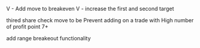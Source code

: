 V - Add move to breakeven
V - increase the first and second target 

thired share check move to be
Prevent adding on a trade with High number of profit point  7+

add range breakeout functionality 

